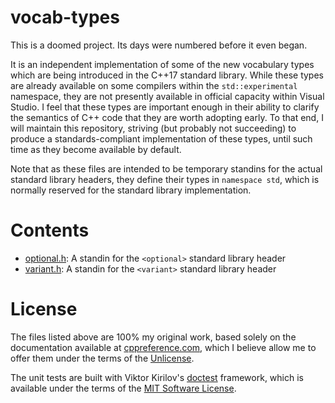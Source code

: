 # vocab-types

This is a doomed project. Its days were numbered before it even began.

It is an independent implementation of some of the new vocabulary types which are being introduced in the C++17 standard library. While these types are already available on some compilers within the `std::experimental` namespace, they are not presently available in official capacity within Visual Studio. I feel that these types are important enough in their ability to clarify the semantics of C++ code that they are worth adopting early. To that end, I will maintain this repository, striving (but probably not succeeding) to produce a standards-compliant implementation of these types, until such time as they become available by default.

Note that as these files are intended to be temporary standins for the actual standard library headers, they define their types in `namespace std`, which is normally reserved for the standard library implementation.

# Contents

- [optional.h](/include/optional.h): A standin for the `<optional>` standard library header
- [variant.h](/include/variant.h): A standin for the `<variant>` standard library header

# License

The files listed above are 100% my original work, based solely on the documentation available at [cppreference.com](http://en.cppreference.com/w/), which I believe allow me to offer them under the terms of the [Unlicense](http://unlicense.org/). 

The unit tests are built with Viktor Kirilov's [doctest](https://github.com/onqtam/doctest) framework, which is available under the terms of the [MIT Software License](https://opensource.org/licenses/MIT).

